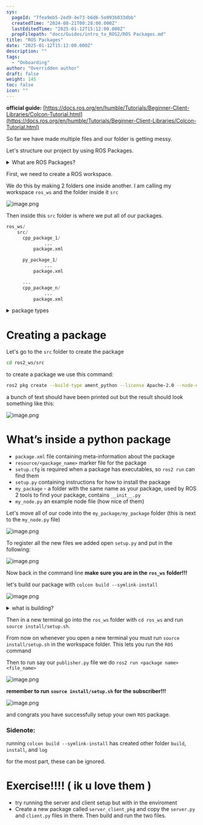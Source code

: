```yaml
---
sys:
  pageId: "7fea9eb5-2ed9-4e73-b6d6-5e093b833dbb"
  createdTime: "2024-08-21T00:28:00.000Z"
  lastEditedTime: "2025-01-12T15:12:00.000Z"
  propFilepath: "docs/Guides/intro_to_ROS2/ROS Packages.md"
title: "ROS Packages"
date: "2025-01-12T15:12:00.000Z"
description: ""
tags:
  - "Onboarding"
author: "Overridden author"
draft: false
weight: 145
toc: false
icon: ""
---
```


**official guide:** [https://docs.ros.org/en/humble/Tutorials/Beginner-Client-Libraries/Colcon-Tutorial.html](https://docs.ros.org/en/humble/Tutorials/Beginner-Client-Libraries/Colcon-Tutorial.html)

So far we have made multiple files and our folder is getting messy.

Let's structure our project by using ROS Packages.

<details>

<summary>What are ROS Packages?</summary>

ROS Packages are, as the name implies, packages of code that are highly sharable between ROS developers.

They consist of a folder, `package.xml` file, and source code

```python
      cpp_package_1/
		      ... imagine much code files here ..
          package.xml
```

</details>

First, we need to create a ROS workspace.

We do this by making 2 folders one inside another. I am calling my workspace `ros_ws` and the folder inside it `src`

![image.png](https://prod-files-secure.s3.us-west-2.amazonaws.com/d518164a-d88e-44d1-a4ee-3adb3bd8bce0/70706947-fd18-4537-a67b-e12946812d31/image.png?X-Amz-Algorithm=AWS4-HMAC-SHA256&X-Amz-Content-Sha256=UNSIGNED-PAYLOAD&X-Amz-Credential=ASIAZI2LB4665EQPLCC5%2F20250318%2Fus-west-2%2Fs3%2Faws4_request&X-Amz-Date=20250318T032221Z&X-Amz-Expires=3600&X-Amz-Security-Token=IQoJb3JpZ2luX2VjEPv%2F%2F%2F%2F%2F%2F%2F%2F%2F%2FwEaCXVzLXdlc3QtMiJHMEUCIQDCIhcrMZMgjm3o8YHySSCvbbOizM5ucYoOI5Yo0X%2FKKwIgfVza%2BxxOoe%2Bc%2BEDD7X9o4xqjVfh%2BsG5BzEiP1J3gGHsq%2FwMIVBAAGgw2Mzc0MjMxODM4MDUiDKxjd5AGYPMi13G4WyrcA7BneT8TKX9UR8MT0yWklzV7bS6j3kymF2lwU7sWtpgrAwCYVDfbhKYvgXvffArmfBtN1sY038BHAwRPbtuvLEgvLXhI0eJU%2ByJyfXxP%2FaCQmsY1%2FrFdqqhp48%2FHZrhCTab7IvVMGZYvELwFw0okX6Q2YVakh1fkfTTVCYA%2FghUl4kSjdBw%2BDZKausM9pXAXNCcyRmpfBHVRJOvqbo9rt1Z%2FVgU5FlMWMYB6ePgD%2FkGkINVUyum14dg1DdyQb7mfSjbKMAzhHsuEaWy9V%2BqezFeh6PL6PRF%2F%2F%2FIruSfDXhq7DWNJaSB6cVnZmQmP7Yxhu0ffUu5kvsxNsbIXhrM7J4k%2B0d0Zjgg%2FWsNK%2BwdyijxV13mrZHuY2oSJTHND9%2F3%2BAQtRmjjMkKClNNxajxqfWC%2Fusc1x2Pjng8LYX0yaHjiWuAV%2FKet8AEteFKunyX%2FZv26KwHJ%2BCa10gTsa5CFCiYXthAXF9LuV8HVoh2XskQEaeXNXeut5FsyX1NxNqn6ENZiRUPdzew0Pc4%2BvU1BEoUEcM0mMpcRlvCzDae5YLwV2hGIrgPav2KsU04V4OBeK3ypmnxMvPpMR2duvvUBBPv1vJ50JvACL9zoVRX8GAO2wYa4htweUG%2FPm45OWMN%2FJ474GOqUByMSB%2BG%2BtmsPxHCTdf0aNr9gW0ZSkWxTT%2BNUePr9vbDwvMZLYJNGi7PcYHKFrsdHVSQAf66sL%2Ffe0%2FQDRbJ9UprKvHvf%2Fv0L0RzyHjixVlEKlkdiuejHM2UU%2FOwX5oEw9Fc6fmSn%2Fg98QGQEau%2BKnCkunktV%2FuUY5GEprGXOug4tEGkQOM0hJ5Oc7AAxolZ4p7bgc9x%2B2def4lZzSaFA8A2gfdIaF&X-Amz-Signature=936d766a4e6a67d552e895973609628bc087516026b853643705492e91ae57c7&X-Amz-SignedHeaders=host&x-id=GetObject)

Then inside this `src` folder is where we put all of our packages.

```python
ros_ws/
    src/
      cpp_package_1/
		      ...
          package.xml

      py_package_1/
		      ...
          package.xml

      ...
      cpp_package_n/
		      ...
          package.xml

```

<details>

<summary>package types</summary>

packages can be either `C++` or python.

the intern file structure is different for each but for this guide we will stick to creating python packages

</details>

# Creating a package

Let's go to the `src` folder to create the package

```bash
cd ros2_ws/src
```

to create a package we use this command:

```bash
ros2 pkg create --build-type ament_python --license Apache-2.0 --node-name my_node my_package
```

a bunch of text should have been printed out but the result should look something like this:

![image.png](https://prod-files-secure.s3.us-west-2.amazonaws.com/d518164a-d88e-44d1-a4ee-3adb3bd8bce0/e6cf1e3f-8512-4a3e-b131-079f800bf3e8/image.png?X-Amz-Algorithm=AWS4-HMAC-SHA256&X-Amz-Content-Sha256=UNSIGNED-PAYLOAD&X-Amz-Credential=ASIAZI2LB4665EQPLCC5%2F20250318%2Fus-west-2%2Fs3%2Faws4_request&X-Amz-Date=20250318T032221Z&X-Amz-Expires=3600&X-Amz-Security-Token=IQoJb3JpZ2luX2VjEPv%2F%2F%2F%2F%2F%2F%2F%2F%2F%2FwEaCXVzLXdlc3QtMiJHMEUCIQDCIhcrMZMgjm3o8YHySSCvbbOizM5ucYoOI5Yo0X%2FKKwIgfVza%2BxxOoe%2Bc%2BEDD7X9o4xqjVfh%2BsG5BzEiP1J3gGHsq%2FwMIVBAAGgw2Mzc0MjMxODM4MDUiDKxjd5AGYPMi13G4WyrcA7BneT8TKX9UR8MT0yWklzV7bS6j3kymF2lwU7sWtpgrAwCYVDfbhKYvgXvffArmfBtN1sY038BHAwRPbtuvLEgvLXhI0eJU%2ByJyfXxP%2FaCQmsY1%2FrFdqqhp48%2FHZrhCTab7IvVMGZYvELwFw0okX6Q2YVakh1fkfTTVCYA%2FghUl4kSjdBw%2BDZKausM9pXAXNCcyRmpfBHVRJOvqbo9rt1Z%2FVgU5FlMWMYB6ePgD%2FkGkINVUyum14dg1DdyQb7mfSjbKMAzhHsuEaWy9V%2BqezFeh6PL6PRF%2F%2F%2FIruSfDXhq7DWNJaSB6cVnZmQmP7Yxhu0ffUu5kvsxNsbIXhrM7J4k%2B0d0Zjgg%2FWsNK%2BwdyijxV13mrZHuY2oSJTHND9%2F3%2BAQtRmjjMkKClNNxajxqfWC%2Fusc1x2Pjng8LYX0yaHjiWuAV%2FKet8AEteFKunyX%2FZv26KwHJ%2BCa10gTsa5CFCiYXthAXF9LuV8HVoh2XskQEaeXNXeut5FsyX1NxNqn6ENZiRUPdzew0Pc4%2BvU1BEoUEcM0mMpcRlvCzDae5YLwV2hGIrgPav2KsU04V4OBeK3ypmnxMvPpMR2duvvUBBPv1vJ50JvACL9zoVRX8GAO2wYa4htweUG%2FPm45OWMN%2FJ474GOqUByMSB%2BG%2BtmsPxHCTdf0aNr9gW0ZSkWxTT%2BNUePr9vbDwvMZLYJNGi7PcYHKFrsdHVSQAf66sL%2Ffe0%2FQDRbJ9UprKvHvf%2Fv0L0RzyHjixVlEKlkdiuejHM2UU%2FOwX5oEw9Fc6fmSn%2Fg98QGQEau%2BKnCkunktV%2FuUY5GEprGXOug4tEGkQOM0hJ5Oc7AAxolZ4p7bgc9x%2B2def4lZzSaFA8A2gfdIaF&X-Amz-Signature=d214aeece8ef275368e389dea686af494698e9fb8ba77c21d94a231af747ef96&X-Amz-SignedHeaders=host&x-id=GetObject)

# What’s inside a python package

- `package.xml` file containing meta-information about the package
- `resource/<package_name>` marker file for the package
- `setup.cfg` is required when a package has executables, so `ros2 run` can find them
- `setup.py` containing instructions for how to install the package
- `my_package` - a folder with the same name as your package, used by ROS 2 tools to find your package, contains `__init__.py`
- `my_node.py` an example node file (how nice of them)

Let's move all of our code into the `my_package/my_package` folder (this is next to the `my_node.py` file)

![image.png](https://prod-files-secure.s3.us-west-2.amazonaws.com/d518164a-d88e-44d1-a4ee-3adb3bd8bce0/9ce58f11-0da9-4d3e-b86d-506a9685d378/image.png?X-Amz-Algorithm=AWS4-HMAC-SHA256&X-Amz-Content-Sha256=UNSIGNED-PAYLOAD&X-Amz-Credential=ASIAZI2LB4665EQPLCC5%2F20250318%2Fus-west-2%2Fs3%2Faws4_request&X-Amz-Date=20250318T032222Z&X-Amz-Expires=3600&X-Amz-Security-Token=IQoJb3JpZ2luX2VjEPv%2F%2F%2F%2F%2F%2F%2F%2F%2F%2FwEaCXVzLXdlc3QtMiJHMEUCIQDCIhcrMZMgjm3o8YHySSCvbbOizM5ucYoOI5Yo0X%2FKKwIgfVza%2BxxOoe%2Bc%2BEDD7X9o4xqjVfh%2BsG5BzEiP1J3gGHsq%2FwMIVBAAGgw2Mzc0MjMxODM4MDUiDKxjd5AGYPMi13G4WyrcA7BneT8TKX9UR8MT0yWklzV7bS6j3kymF2lwU7sWtpgrAwCYVDfbhKYvgXvffArmfBtN1sY038BHAwRPbtuvLEgvLXhI0eJU%2ByJyfXxP%2FaCQmsY1%2FrFdqqhp48%2FHZrhCTab7IvVMGZYvELwFw0okX6Q2YVakh1fkfTTVCYA%2FghUl4kSjdBw%2BDZKausM9pXAXNCcyRmpfBHVRJOvqbo9rt1Z%2FVgU5FlMWMYB6ePgD%2FkGkINVUyum14dg1DdyQb7mfSjbKMAzhHsuEaWy9V%2BqezFeh6PL6PRF%2F%2F%2FIruSfDXhq7DWNJaSB6cVnZmQmP7Yxhu0ffUu5kvsxNsbIXhrM7J4k%2B0d0Zjgg%2FWsNK%2BwdyijxV13mrZHuY2oSJTHND9%2F3%2BAQtRmjjMkKClNNxajxqfWC%2Fusc1x2Pjng8LYX0yaHjiWuAV%2FKet8AEteFKunyX%2FZv26KwHJ%2BCa10gTsa5CFCiYXthAXF9LuV8HVoh2XskQEaeXNXeut5FsyX1NxNqn6ENZiRUPdzew0Pc4%2BvU1BEoUEcM0mMpcRlvCzDae5YLwV2hGIrgPav2KsU04V4OBeK3ypmnxMvPpMR2duvvUBBPv1vJ50JvACL9zoVRX8GAO2wYa4htweUG%2FPm45OWMN%2FJ474GOqUByMSB%2BG%2BtmsPxHCTdf0aNr9gW0ZSkWxTT%2BNUePr9vbDwvMZLYJNGi7PcYHKFrsdHVSQAf66sL%2Ffe0%2FQDRbJ9UprKvHvf%2Fv0L0RzyHjixVlEKlkdiuejHM2UU%2FOwX5oEw9Fc6fmSn%2Fg98QGQEau%2BKnCkunktV%2FuUY5GEprGXOug4tEGkQOM0hJ5Oc7AAxolZ4p7bgc9x%2B2def4lZzSaFA8A2gfdIaF&X-Amz-Signature=66bba7e4ae1ccef4e25d466c70044415f2c90ae51e8955b844c90ae1ff995b89&X-Amz-SignedHeaders=host&x-id=GetObject)

To register all the new files we added open `setup.py` and put in the following:

![image.png](https://prod-files-secure.s3.us-west-2.amazonaws.com/d518164a-d88e-44d1-a4ee-3adb3bd8bce0/1cd7c262-4cae-4496-9d75-c178537d24a2/image.png?X-Amz-Algorithm=AWS4-HMAC-SHA256&X-Amz-Content-Sha256=UNSIGNED-PAYLOAD&X-Amz-Credential=ASIAZI2LB4665EQPLCC5%2F20250318%2Fus-west-2%2Fs3%2Faws4_request&X-Amz-Date=20250318T032221Z&X-Amz-Expires=3600&X-Amz-Security-Token=IQoJb3JpZ2luX2VjEPv%2F%2F%2F%2F%2F%2F%2F%2F%2F%2FwEaCXVzLXdlc3QtMiJHMEUCIQDCIhcrMZMgjm3o8YHySSCvbbOizM5ucYoOI5Yo0X%2FKKwIgfVza%2BxxOoe%2Bc%2BEDD7X9o4xqjVfh%2BsG5BzEiP1J3gGHsq%2FwMIVBAAGgw2Mzc0MjMxODM4MDUiDKxjd5AGYPMi13G4WyrcA7BneT8TKX9UR8MT0yWklzV7bS6j3kymF2lwU7sWtpgrAwCYVDfbhKYvgXvffArmfBtN1sY038BHAwRPbtuvLEgvLXhI0eJU%2ByJyfXxP%2FaCQmsY1%2FrFdqqhp48%2FHZrhCTab7IvVMGZYvELwFw0okX6Q2YVakh1fkfTTVCYA%2FghUl4kSjdBw%2BDZKausM9pXAXNCcyRmpfBHVRJOvqbo9rt1Z%2FVgU5FlMWMYB6ePgD%2FkGkINVUyum14dg1DdyQb7mfSjbKMAzhHsuEaWy9V%2BqezFeh6PL6PRF%2F%2F%2FIruSfDXhq7DWNJaSB6cVnZmQmP7Yxhu0ffUu5kvsxNsbIXhrM7J4k%2B0d0Zjgg%2FWsNK%2BwdyijxV13mrZHuY2oSJTHND9%2F3%2BAQtRmjjMkKClNNxajxqfWC%2Fusc1x2Pjng8LYX0yaHjiWuAV%2FKet8AEteFKunyX%2FZv26KwHJ%2BCa10gTsa5CFCiYXthAXF9LuV8HVoh2XskQEaeXNXeut5FsyX1NxNqn6ENZiRUPdzew0Pc4%2BvU1BEoUEcM0mMpcRlvCzDae5YLwV2hGIrgPav2KsU04V4OBeK3ypmnxMvPpMR2duvvUBBPv1vJ50JvACL9zoVRX8GAO2wYa4htweUG%2FPm45OWMN%2FJ474GOqUByMSB%2BG%2BtmsPxHCTdf0aNr9gW0ZSkWxTT%2BNUePr9vbDwvMZLYJNGi7PcYHKFrsdHVSQAf66sL%2Ffe0%2FQDRbJ9UprKvHvf%2Fv0L0RzyHjixVlEKlkdiuejHM2UU%2FOwX5oEw9Fc6fmSn%2Fg98QGQEau%2BKnCkunktV%2FuUY5GEprGXOug4tEGkQOM0hJ5Oc7AAxolZ4p7bgc9x%2B2def4lZzSaFA8A2gfdIaF&X-Amz-Signature=4db6ff6c8f4bd02d697a62f2fa6c51784b7c594db934fc01d140b1ebb43da520&X-Amz-SignedHeaders=host&x-id=GetObject)

Now back in the command line **make sure you are in the** **`ros_ws`** **folder!!!**

let's build our package with `colcon build --symlink-install`

![image.png](https://prod-files-secure.s3.us-west-2.amazonaws.com/d518164a-d88e-44d1-a4ee-3adb3bd8bce0/2f2a0d27-b173-48fd-b189-5f5c0ce65619/image.png?X-Amz-Algorithm=AWS4-HMAC-SHA256&X-Amz-Content-Sha256=UNSIGNED-PAYLOAD&X-Amz-Credential=ASIAZI2LB4665EQPLCC5%2F20250318%2Fus-west-2%2Fs3%2Faws4_request&X-Amz-Date=20250318T032221Z&X-Amz-Expires=3600&X-Amz-Security-Token=IQoJb3JpZ2luX2VjEPv%2F%2F%2F%2F%2F%2F%2F%2F%2F%2FwEaCXVzLXdlc3QtMiJHMEUCIQDCIhcrMZMgjm3o8YHySSCvbbOizM5ucYoOI5Yo0X%2FKKwIgfVza%2BxxOoe%2Bc%2BEDD7X9o4xqjVfh%2BsG5BzEiP1J3gGHsq%2FwMIVBAAGgw2Mzc0MjMxODM4MDUiDKxjd5AGYPMi13G4WyrcA7BneT8TKX9UR8MT0yWklzV7bS6j3kymF2lwU7sWtpgrAwCYVDfbhKYvgXvffArmfBtN1sY038BHAwRPbtuvLEgvLXhI0eJU%2ByJyfXxP%2FaCQmsY1%2FrFdqqhp48%2FHZrhCTab7IvVMGZYvELwFw0okX6Q2YVakh1fkfTTVCYA%2FghUl4kSjdBw%2BDZKausM9pXAXNCcyRmpfBHVRJOvqbo9rt1Z%2FVgU5FlMWMYB6ePgD%2FkGkINVUyum14dg1DdyQb7mfSjbKMAzhHsuEaWy9V%2BqezFeh6PL6PRF%2F%2F%2FIruSfDXhq7DWNJaSB6cVnZmQmP7Yxhu0ffUu5kvsxNsbIXhrM7J4k%2B0d0Zjgg%2FWsNK%2BwdyijxV13mrZHuY2oSJTHND9%2F3%2BAQtRmjjMkKClNNxajxqfWC%2Fusc1x2Pjng8LYX0yaHjiWuAV%2FKet8AEteFKunyX%2FZv26KwHJ%2BCa10gTsa5CFCiYXthAXF9LuV8HVoh2XskQEaeXNXeut5FsyX1NxNqn6ENZiRUPdzew0Pc4%2BvU1BEoUEcM0mMpcRlvCzDae5YLwV2hGIrgPav2KsU04V4OBeK3ypmnxMvPpMR2duvvUBBPv1vJ50JvACL9zoVRX8GAO2wYa4htweUG%2FPm45OWMN%2FJ474GOqUByMSB%2BG%2BtmsPxHCTdf0aNr9gW0ZSkWxTT%2BNUePr9vbDwvMZLYJNGi7PcYHKFrsdHVSQAf66sL%2Ffe0%2FQDRbJ9UprKvHvf%2Fv0L0RzyHjixVlEKlkdiuejHM2UU%2FOwX5oEw9Fc6fmSn%2Fg98QGQEau%2BKnCkunktV%2FuUY5GEprGXOug4tEGkQOM0hJ5Oc7AAxolZ4p7bgc9x%2B2def4lZzSaFA8A2gfdIaF&X-Amz-Signature=c27c81810112466c4b553581d79c95a24c610470c3cc2df345d249fbaa7f6834&X-Amz-SignedHeaders=host&x-id=GetObject)

<details>

<summary>what is building?</summary>

if you are a CS major at Rose-Hulman you will learn the answer to this in CSSE132

but TLDR; is it combines all the code files into one program that can be run easily 

</details>

Then in a new terminal go into the `ros_ws` folder with `cd ros_ws` and run `source install/setup.sh`. 

From now on whenever you open a new terminal you must run `source install/setup.sh` in the workspace folder. This lets you run the `ROS` command

Then to run say our `publisher.py` file we do `ros2 run <package name> <file_name>`

![image.png](https://prod-files-secure.s3.us-west-2.amazonaws.com/d518164a-d88e-44d1-a4ee-3adb3bd8bce0/4f4b1219-3a44-4632-aa0a-ce3471699f59/image.png?X-Amz-Algorithm=AWS4-HMAC-SHA256&X-Amz-Content-Sha256=UNSIGNED-PAYLOAD&X-Amz-Credential=ASIAZI2LB4665EQPLCC5%2F20250318%2Fus-west-2%2Fs3%2Faws4_request&X-Amz-Date=20250318T032222Z&X-Amz-Expires=3600&X-Amz-Security-Token=IQoJb3JpZ2luX2VjEPv%2F%2F%2F%2F%2F%2F%2F%2F%2F%2FwEaCXVzLXdlc3QtMiJHMEUCIQDCIhcrMZMgjm3o8YHySSCvbbOizM5ucYoOI5Yo0X%2FKKwIgfVza%2BxxOoe%2Bc%2BEDD7X9o4xqjVfh%2BsG5BzEiP1J3gGHsq%2FwMIVBAAGgw2Mzc0MjMxODM4MDUiDKxjd5AGYPMi13G4WyrcA7BneT8TKX9UR8MT0yWklzV7bS6j3kymF2lwU7sWtpgrAwCYVDfbhKYvgXvffArmfBtN1sY038BHAwRPbtuvLEgvLXhI0eJU%2ByJyfXxP%2FaCQmsY1%2FrFdqqhp48%2FHZrhCTab7IvVMGZYvELwFw0okX6Q2YVakh1fkfTTVCYA%2FghUl4kSjdBw%2BDZKausM9pXAXNCcyRmpfBHVRJOvqbo9rt1Z%2FVgU5FlMWMYB6ePgD%2FkGkINVUyum14dg1DdyQb7mfSjbKMAzhHsuEaWy9V%2BqezFeh6PL6PRF%2F%2F%2FIruSfDXhq7DWNJaSB6cVnZmQmP7Yxhu0ffUu5kvsxNsbIXhrM7J4k%2B0d0Zjgg%2FWsNK%2BwdyijxV13mrZHuY2oSJTHND9%2F3%2BAQtRmjjMkKClNNxajxqfWC%2Fusc1x2Pjng8LYX0yaHjiWuAV%2FKet8AEteFKunyX%2FZv26KwHJ%2BCa10gTsa5CFCiYXthAXF9LuV8HVoh2XskQEaeXNXeut5FsyX1NxNqn6ENZiRUPdzew0Pc4%2BvU1BEoUEcM0mMpcRlvCzDae5YLwV2hGIrgPav2KsU04V4OBeK3ypmnxMvPpMR2duvvUBBPv1vJ50JvACL9zoVRX8GAO2wYa4htweUG%2FPm45OWMN%2FJ474GOqUByMSB%2BG%2BtmsPxHCTdf0aNr9gW0ZSkWxTT%2BNUePr9vbDwvMZLYJNGi7PcYHKFrsdHVSQAf66sL%2Ffe0%2FQDRbJ9UprKvHvf%2Fv0L0RzyHjixVlEKlkdiuejHM2UU%2FOwX5oEw9Fc6fmSn%2Fg98QGQEau%2BKnCkunktV%2FuUY5GEprGXOug4tEGkQOM0hJ5Oc7AAxolZ4p7bgc9x%2B2def4lZzSaFA8A2gfdIaF&X-Amz-Signature=cf6637867d888f8ae2cf85ae397d3110c5bfe5c64416e0f987cc4a4e52cbcad8&X-Amz-SignedHeaders=host&x-id=GetObject)

**remember to run** **`source install/setup.sh`** **for the subscriber!!!**

![image.png](https://prod-files-secure.s3.us-west-2.amazonaws.com/d518164a-d88e-44d1-a4ee-3adb3bd8bce0/02121119-dad4-49ec-8356-c956108b4243/image.png?X-Amz-Algorithm=AWS4-HMAC-SHA256&X-Amz-Content-Sha256=UNSIGNED-PAYLOAD&X-Amz-Credential=ASIAZI2LB4665EQPLCC5%2F20250318%2Fus-west-2%2Fs3%2Faws4_request&X-Amz-Date=20250318T032222Z&X-Amz-Expires=3600&X-Amz-Security-Token=IQoJb3JpZ2luX2VjEPv%2F%2F%2F%2F%2F%2F%2F%2F%2F%2FwEaCXVzLXdlc3QtMiJHMEUCIQDCIhcrMZMgjm3o8YHySSCvbbOizM5ucYoOI5Yo0X%2FKKwIgfVza%2BxxOoe%2Bc%2BEDD7X9o4xqjVfh%2BsG5BzEiP1J3gGHsq%2FwMIVBAAGgw2Mzc0MjMxODM4MDUiDKxjd5AGYPMi13G4WyrcA7BneT8TKX9UR8MT0yWklzV7bS6j3kymF2lwU7sWtpgrAwCYVDfbhKYvgXvffArmfBtN1sY038BHAwRPbtuvLEgvLXhI0eJU%2ByJyfXxP%2FaCQmsY1%2FrFdqqhp48%2FHZrhCTab7IvVMGZYvELwFw0okX6Q2YVakh1fkfTTVCYA%2FghUl4kSjdBw%2BDZKausM9pXAXNCcyRmpfBHVRJOvqbo9rt1Z%2FVgU5FlMWMYB6ePgD%2FkGkINVUyum14dg1DdyQb7mfSjbKMAzhHsuEaWy9V%2BqezFeh6PL6PRF%2F%2F%2FIruSfDXhq7DWNJaSB6cVnZmQmP7Yxhu0ffUu5kvsxNsbIXhrM7J4k%2B0d0Zjgg%2FWsNK%2BwdyijxV13mrZHuY2oSJTHND9%2F3%2BAQtRmjjMkKClNNxajxqfWC%2Fusc1x2Pjng8LYX0yaHjiWuAV%2FKet8AEteFKunyX%2FZv26KwHJ%2BCa10gTsa5CFCiYXthAXF9LuV8HVoh2XskQEaeXNXeut5FsyX1NxNqn6ENZiRUPdzew0Pc4%2BvU1BEoUEcM0mMpcRlvCzDae5YLwV2hGIrgPav2KsU04V4OBeK3ypmnxMvPpMR2duvvUBBPv1vJ50JvACL9zoVRX8GAO2wYa4htweUG%2FPm45OWMN%2FJ474GOqUByMSB%2BG%2BtmsPxHCTdf0aNr9gW0ZSkWxTT%2BNUePr9vbDwvMZLYJNGi7PcYHKFrsdHVSQAf66sL%2Ffe0%2FQDRbJ9UprKvHvf%2Fv0L0RzyHjixVlEKlkdiuejHM2UU%2FOwX5oEw9Fc6fmSn%2Fg98QGQEau%2BKnCkunktV%2FuUY5GEprGXOug4tEGkQOM0hJ5Oc7AAxolZ4p7bgc9x%2B2def4lZzSaFA8A2gfdIaF&X-Amz-Signature=e061177b476ae97689ed7f3516cf14a16698f34189540c08f602498b8069ad45&X-Amz-SignedHeaders=host&x-id=GetObject)

and congrats you have successfully setup your own `ROS` package.

### Sidenote:

running `colcon build --symlink-install` has created other folder `build`, `install`, and `log`

for the most part, these can be ignored.

# Exercise!!!! ( ik u love them )

- try running the server and client setup but with in the enviroment
- Create a new package called `server_client_pkg` and copy the `server.py` and `client.py` files in there. Then build and run the two files.
